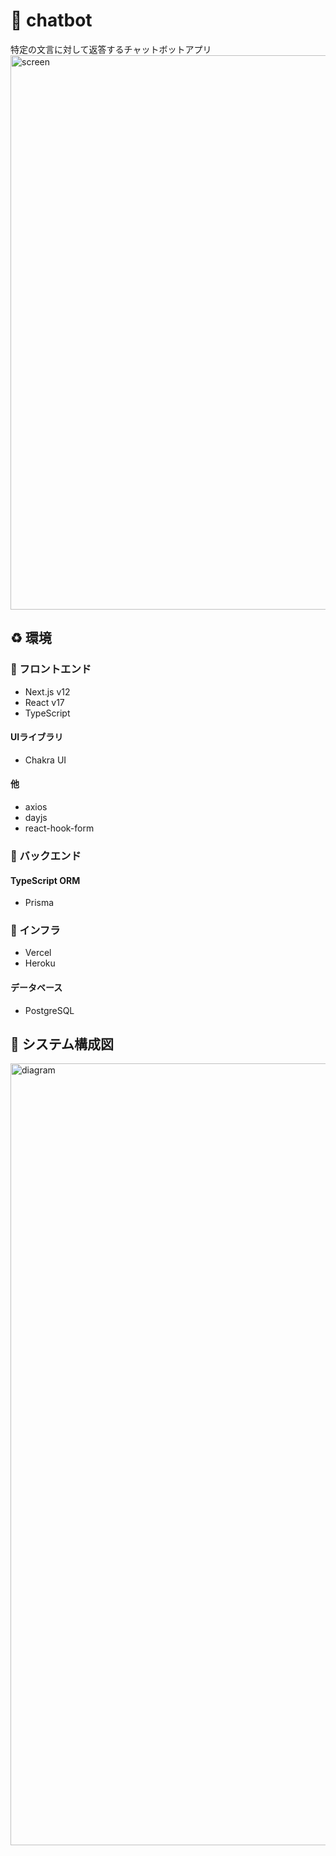 # :speech_balloon: chatbot
特定の文言に対して返答するチャットボットアプリ
<img width="887" alt="screen" src="https://user-images.githubusercontent.com/65392082/146666433-5eb53e23-effe-4e47-8173-d86a214ff5ab.png">

## :recycle: 環境
### :clap: フロントエンド
- Next.js v12
- React v17
- TypeScript
#### UIライブラリ
- Chakra UI
#### 他
- axios
- dayjs
- react-hook-form
  
### :clap: バックエンド
#### TypeScript ORM
- Prisma

### :clap: インフラ
- Vercel
- Heroku
#### データベース
- PostgreSQL

## :pencil: システム構成図
<img width="1251" alt="diagram" src="https://user-images.githubusercontent.com/65392082/146677938-5f3529bd-9e3b-4344-a37b-ec653ca14c7e.png">
